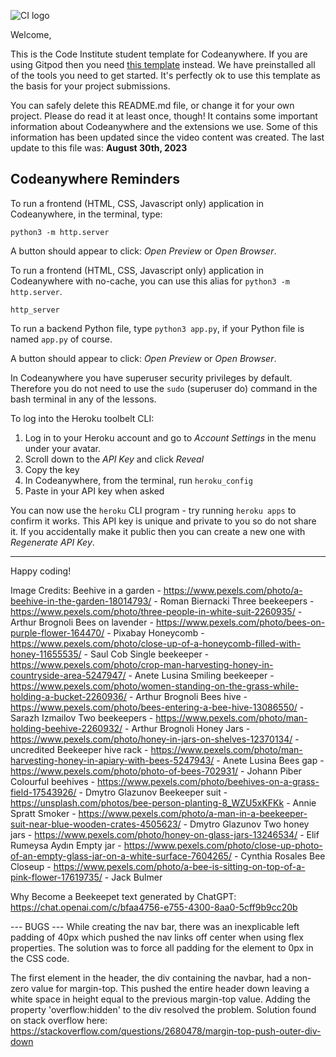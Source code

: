 ![CI logo](https://codeinstitute.s3.amazonaws.com/fullstack/ci_logo_small.png)

Welcome,

This is the Code Institute student template for Codeanywhere. If you are using Gitpod then you need [this template](https://github.com/Code-Institute-Org/gitpod-full-template) instead.  We have preinstalled all of the tools you need to get started. It's perfectly ok to use this template as the basis for your project submissions.

You can safely delete this README.md file, or change it for your own project. Please do read it at least once, though! It contains some important information about Codeanywhere and the extensions we use. Some of this information has been updated since the video content was created. The last update to this file was: **August 30th, 2023**

## Codeanywhere Reminders

To run a frontend (HTML, CSS, Javascript only) application in Codeanywhere, in the terminal, type:

`python3 -m http.server`

A button should appear to click: _Open Preview_ or _Open Browser_.

To run a frontend (HTML, CSS, Javascript only) application in Codeanywhere with no-cache, you can use this alias for `python3 -m http.server`.

`http_server`

To run a backend Python file, type `python3 app.py`, if your Python file is named `app.py` of course.

A button should appear to click: _Open Preview_ or _Open Browser_.

In Codeanywhere you have superuser security privileges by default. Therefore you do not need to use the `sudo` (superuser do) command in the bash terminal in any of the lessons.

To log into the Heroku toolbelt CLI:

1. Log in to your Heroku account and go to _Account Settings_ in the menu under your avatar.
2. Scroll down to the _API Key_ and click _Reveal_
3. Copy the key
4. In Codeanywhere, from the terminal, run `heroku_config`
5. Paste in your API key when asked

You can now use the `heroku` CLI program - try running `heroku apps` to confirm it works. This API key is unique and private to you so do not share it. If you accidentally make it public then you can create a new one with _Regenerate API Key_.

---

Happy coding!


Image Credits:
Beehive in a garden - https://www.pexels.com/photo/a-beehive-in-the-garden-18014793/ - Roman Biernacki
Three beekeepers - https://www.pexels.com/photo/three-people-in-white-suit-2260935/ - Arthur Brognoli
Bees on lavender - https://www.pexels.com/photo/bees-on-purple-flower-164470/ - Pixabay
Honeycomb - https://www.pexels.com/photo/close-up-of-a-honeycomb-filled-with-honey-11655535/ - Saul Cob
Single beekeeper - https://www.pexels.com/photo/crop-man-harvesting-honey-in-countryside-area-5247947/ - Anete Lusina
Smiling beekeeper - https://www.pexels.com/photo/women-standing-on-the-grass-while-holding-a-bucket-2260936/ - Arthur Brognoli
Bees hive - https://www.pexels.com/photo/bees-entering-a-bee-hive-13086550/ - Sarazh Izmailov
Two beekeepers - https://www.pexels.com/photo/man-holding-beehive-2260932/ - Arthur Brognoli
Honey Jars - https://www.pexels.com/photo/honey-in-jars-on-shelves-12370134/ - uncredited
Beekeeper hive rack - https://www.pexels.com/photo/man-harvesting-honey-in-apiary-with-bees-5247943/ - Anete Lusina
Bees gap - https://www.pexels.com/photo/photo-of-bees-702931/ - Johann Piber
Colourful beehives - https://www.pexels.com/photo/beehives-on-a-grass-field-17543926/ - Dmytro Glazunov
Beekeeper suit - https://unsplash.com/photos/bee-person-planting-8_WZU5xKFKk - Annie Spratt
Smoker - https://www.pexels.com/photo/a-man-in-a-beekeeper-suit-near-blue-wooden-crates-4505623/ - Dmytro Glazunov
Two honey jars - https://www.pexels.com/photo/honey-on-glass-jars-13246534/ - Elif Rumeysa Aydın
Empty jar - https://www.pexels.com/photo/close-up-photo-of-an-empty-glass-jar-on-a-white-surface-7604265/ - Cynthia Rosales
Bee Closeup - https://www.pexels.com/photo/a-bee-is-sitting-on-top-of-a-pink-flower-17619735/ - Jack Bulmer

Why Become a Beekeepet text generated by ChatGPT:
https://chat.openai.com/c/bfaa4756-e755-4300-8aa0-5cff9b9cc20b 

--- BUGS ---
While creating the nav bar, there was an inexplicable left padding of 40px which pushed the nav links off center when using flex properties. The solution was to force all padding for the element to 0px in the CSS code.

The first element in the header, the div containing the navbar, had a non-zero value for margin-top. This pushed the entire header down leaving a white space in height equal to the previous
margin-top value. Adding the property 'overflow:hidden' to the div resolved the problem.
Solution found on stack overflow here: https://stackoverflow.com/questions/2680478/margin-top-push-outer-div-down

